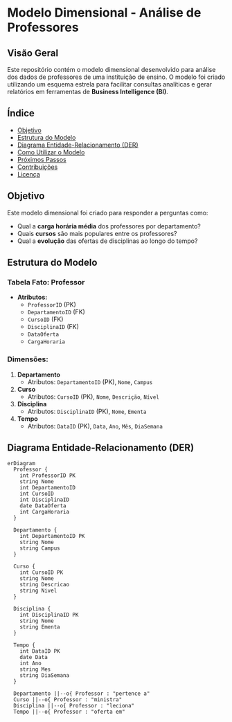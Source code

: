 # Modelo Dimensional - Análise de Professores

## Visão Geral
Este repositório contém o modelo dimensional desenvolvido para análise dos dados de professores de uma instituição de ensino. O modelo foi criado utilizando um esquema estrela para facilitar consultas analíticas e gerar relatórios em ferramentas de **Business Intelligence (BI)**.

## Índice
- [Objetivo](#objetivo)
- [Estrutura do Modelo](#estrutura-do-modelo)
- [Diagrama Entidade-Relacionamento (DER)](#diagrama-entidade-relacionamento-der)
- [Como Utilizar o Modelo](#como-utilizar-o-modelo)
- [Próximos Passos](#próximos-passos)
- [Contribuições](#contribuições)
- [Licença](#licença)

## Objetivo
Este modelo dimensional foi criado para responder a perguntas como:
- Qual a **carga horária média** dos professores por departamento?
- Quais **cursos** são mais populares entre os professores?
- Qual a **evolução** das ofertas de disciplinas ao longo do tempo?

## Estrutura do Modelo

### **Tabela Fato: Professor**
- **Atributos:**
  - `ProfessorID` (PK)
  - `DepartamentoID` (FK)
  - `CursoID` (FK)
  - `DisciplinaID` (FK)
  - `DataOferta`
  - `CargaHoraria`

### **Dimensões:**
1. **Departamento**
   - Atributos: `DepartamentoID` (PK), `Nome`, `Campus`
2. **Curso**
   - Atributos: `CursoID` (PK), `Nome`, `Descrição`, `Nível`
3. **Disciplina**
   - Atributos: `DisciplinaID` (PK), `Nome`, `Ementa`
4. **Tempo**
   - Atributos: `DataID` (PK), `Data`, `Ano`, `Mês`, `DiaSemana`

## Diagrama Entidade-Relacionamento (DER)

```mermaid
erDiagram
  Professor {
    int ProfessorID PK
    string Nome
    int DepartamentoID
    int CursoID
    int DisciplinaID
    date DataOferta
    int CargaHoraria
  }

  Departamento {
    int DepartamentoID PK
    string Nome
    string Campus
  }

  Curso {
    int CursoID PK
    string Nome
    string Descricao
    string Nivel
  }

  Disciplina {
    int DisciplinaID PK
    string Nome
    string Ementa
  }

  Tempo {
    int DataID PK
    date Data
    int Ano
    string Mes
    string DiaSemana
  }

  Departamento ||--o{ Professor : "pertence a"
  Curso ||--o{ Professor : "ministra"
  Disciplina ||--o{ Professor : "leciona"
  Tempo ||--o{ Professor : "oferta em"
